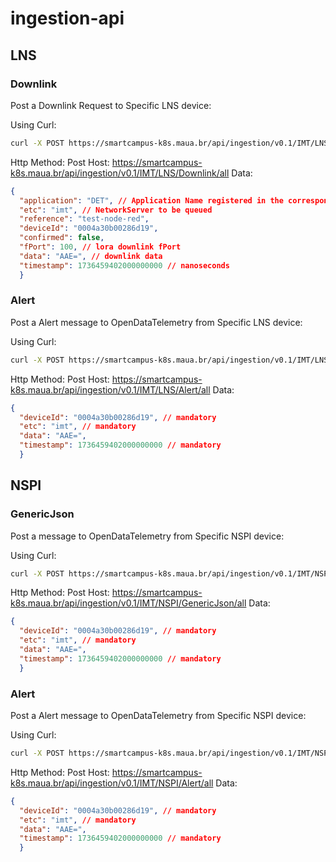 # ingestion-api

## LNS
### Downlink
Post a Downlink Request to Specific LNS device:

Using Curl:
```bash
curl -X POST https://smartcampus-k8s.maua.br/api/ingestion/v0.1/IMT/LNS/LnsDownlink/all -d '{"application": "DET", "etc": "imt", "reference": "test-node-red", "deviceId": "0004a30b00286d19", "confirmed": false, "fPort": 100, "data": "AAE=", "timestamp": 1736459402000000000}' -H "Content-Type: application/json"
```

Http Method: Post
Host: https://smartcampus-k8s.maua.br/api/ingestion/v0.1/IMT/LNS/Downlink/all
Data:
```json
{
  "application": "DET", // Application Name registered in the corresponding NetworkServer
  "etc": "imt", // NetworkServer to be queued
  "reference": "test-node-red", 
  "deviceId": "0004a30b00286d19", 
  "confirmed": false,
  "fPort": 100, // lora downlink fPort
  "data": "AAE=", // downlink data
  "timestamp": 1736459402000000000 // nanoseconds
  }
```

### Alert
Post a Alert message to OpenDataTelemetry from Specific LNS device:

Using Curl:
```bash
curl -X POST https://smartcampus-k8s.maua.br/api/ingestion/v0.1/IMT/LNS/Alert/all -d '{"machine": "Masak", "deviceId": "0004a30b00286d19", "etc": "imt", "data": "AAE=", "timestamp": 1736459402000000000}' -H "Content-Type: application/json"
```

Http Method: Post
Host: https://smartcampus-k8s.maua.br/api/ingestion/v0.1/IMT/LNS/Alert/all
Data:
```json
{
  "deviceId": "0004a30b00286d19", // mandatory
  "etc": "imt", // mandatory
  "data": "AAE=", 
  "timestamp": 1736459402000000000 // mandatory
  }
```

## NSPI
### GenericJson
Post a message to OpenDataTelemetry from Specific NSPI device:

Using Curl:
```bash
curl -X POST https://smartcampus-k8s.maua.br/api/ingestion/v0.1/IMT/NSPI/GenericJson/all -d '{"machine": "Masak", "deviceId": "0004a30b00286d19", "etc": "imt", "data": "AAE=", "timestamp": 1736459402000000000}' -H "Content-Type: application/json"
```

Http Method: Post
Host: https://smartcampus-k8s.maua.br/api/ingestion/v0.1/IMT/NSPI/GenericJson/all
Data:
```json
{
  "deviceId": "0004a30b00286d19", // mandatory
  "etc": "imt", // mandatory
  "data": "AAE=", 
  "timestamp": 1736459402000000000 // mandatory
  }
```

### Alert
Post a Alert message to OpenDataTelemetry from Specific NSPI device:

Using Curl:
```bash
curl -X POST https://smartcampus-k8s.maua.br/api/ingestion/v0.1/IMT/NSPI/Alert/all -d '{"machine": "Masak", "deviceId": "0004a30b00286d19", "etc": "imt", "data": "AAE=", "timestamp": 1736459402000000000}' -H "Content-Type: application/json"
```

Http Method: Post
Host: https://smartcampus-k8s.maua.br/api/ingestion/v0.1/IMT/NSPI/Alert/all
Data:
```json
{
  "deviceId": "0004a30b00286d19", // mandatory
  "etc": "imt", // mandatory
  "data": "AAE=", 
  "timestamp": 1736459402000000000 // mandatory
  }
```